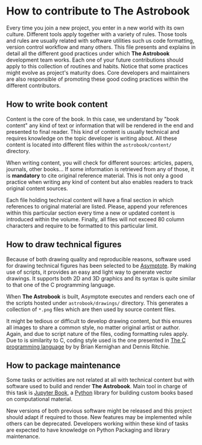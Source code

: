 How to contribute to The Astrobook
==================================

Every time you join a new project, you enter in a new world with its own
culture. Different tools apply together with a variety of rules. Those tools and
rules are usually related with software utilities such us code formatting,
version control workflow and many others. This file presents and explains in
detail all the different good practices under which **The Astrobook**
development team works. Each one of your future contributions should apply to
this collection of routines and habits. Notice that some practices might evolve
as project's maturity does. Core developers and maintainers are also responsible
of promoting these good coding practices within the different contributors.


How to write book content
-------------------------

Content is the core of the book. In this case, we understand by "book content"
any kind of text or information that will be rendered in the end and presented
to final reader. This kind of content is usually technical and requires
knowledge on the topic developer is writing about. All these content is located
into different files within the `astrobook/content/` directory.

When writing content, you will check for different sources: articles, papers,
journals, other books... If some information is retrieved from any of those, it
is **mandatory** to cite original reference material. This is not only a good
practice when writing any kind of content but also enables readers to track
original content sources.

Each file holding technical content will have a final section in which
references to original material are listed. Please, append your references
within this particular section every time a new or updated content is introduced
within the volume. Finally, all files will not exceed 80 column characters and
require to be formatted to this particular limit.


How to draw technical figures
-----------------------------

Because of both drawing quality and reproducible reasons, software used for
drawing technical figures has been selected to be
[Asymptote](https://asymptote.sourceforge.io/). By making use of scripts, it
provides an easy and light way to generate vector drawings. It supports both 2D
and 3D graphics and its syntax is quite similar to that one of the C programming
language.

When **The Astrobook** is built, Asymptote executes and renders each one of the
scripts hosted under `astrobook/drawings/` directory. This generates a
collection of `*.png` files which are then used by source content files.

It might be tedious or difficult to develop drawing content, but this ensures
all images to share a common style, no matter original artist or author. Again,
and due to script nature of the files, coding formatting rules apply. Due to is
similarity to C, coding style used is the one presented in [The C programming
language](https://en.wikipedia.org/wiki/The_C_Programming_Language) by by Brian
Kernighan and Dennis Ritchie.


How to package maintenance
--------------------------

Some tasks or activities are not related at all with technical content but with
software used to build and render **The Astrobook**. Main tool in charge of this
task is [Jupyter Book](https://jupyterbook.org/intro.html), a
[Python](https://www.python.org/) library for building custom books based on
computational material.

New versions of both previous software might be released and this project should
adapt if required to those. New features may be implemented while others can be
deprecated. Developers working within these kind of tasks are expected to have
knowledge on Python Packaging and library maintenance.
